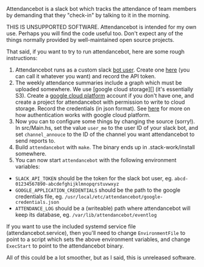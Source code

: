 Attendancebot is a slack bot which tracks the attendance of team members by
demanding that they "check-in" by talking to it in the morning.

THIS IS UNSUPPORTED SOFTWARE. Attendancebot is intended for my own use. Perhaps
you will find the code useful too. Don't expect any of the things normally
provided by well-maintained open source projects.

That said, if you want to try to run attendancebot, here are some rough
instructions:

1. Attendancebot runs as a custom slack [bot user]. Create one
   [here][create bot user] (you can call it whatever you want) and record the
   API token.
2. The weekly attendance summaries include a graph which must be uploaded
   somewhere. We use [google cloud storage][] (it's essentially S3). Create a
   [google cloud platform] account if you don't have one, and create a project
   for attendancebot with permission to write to cloud storage. Record the
   credentials (in json format). See [here][google cloud auth] for more on how
   authentication works with google cloud platform.
3. Now you can to configure some things by changing the source (sorry!). In
   src/Main.hs, set the value `user_me` to the user ID of your slack bot, and
   set `channel_annouce` to the ID of the  channel you want attendancebot to
   send reports to.
4. Build `attendancebot` with `make`. The binary ends up in .stack-work/install
   somewhere.
5. You can now start `attendancebot` with the following environment variables:

- `SLACK_API_TOKEN` should be the token for the slack bot user, eg.
  `abcd-01234567890-abcdefghijklmnopqrstuvwxyz`
- `GOOGLE_APPLICATION_CREDENTIALS` should be the path to the google credentials
  file, eg. `/usr/local/etc/attendancebot/google-credentials.json`
- `ATTENDANCE_LOG` should be a (writeable) path where attendancebot will keep
  its database, eg. `/var/lib/attendancebot/eventlog`

If you want to use the included systemd service file (attendancebot.service),
then you'll need to change `EnvironmentFile` to point to a script which sets
the above environment variables, and change `ExecStart` to point to the
attendancebot binary.

All of this could be a lot smoother, but as I said, this is unreleased
software.

[bot user]: https://api.slack.com/bot-users
[create bot user]: https://my.slack.com/services/new/bot
[google cloud platform]: https://cloud.google.com/
[google cloud auth]: https://cloud.google.com/docs/authentication

